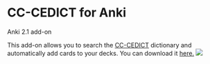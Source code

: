 # CC-CEDICT for Anki
Anki 2.1 add-on

This add-on allows you to search the <a href="https://cc-cedict.org/wiki/" rel="nofollow">CC-CEDICT</a> dictionary 
and automatically add cards to your decks. You can download it <a href="https://ankiweb.net/shared/info/418828045" rel="nofollow">here.</a>
<img src="https://drive.google.com/uc?id=196hYAXDGDz4aTW3ob7Iw1Fq52-RE0XkG">
